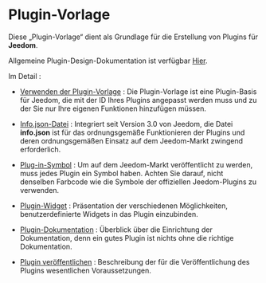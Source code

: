 # Plugin-Vorlage

Diese „Plugin-Vorlage“ dient als Grundlage für die Erstellung von Plugins für **Jeedom**.

Allgemeine Plugin-Design-Dokumentation ist verfügbar [Hier](https://doc.jeedom.com/de_DE/dev/).

Im Detail :   
* [Verwenden der Plugin-Vorlage](https://doc.jeedom.com/de_DE/dev/plugin_template) : Die Plugin-Vorlage ist eine Plugin-Basis für Jeedom, die mit der ID Ihres Plugins angepasst werden muss und zu der Sie nur Ihre eigenen Funktionen hinzufügen müssen.

* [Info.json-Datei](https://doc.jeedom.com/de_DE/dev/structure_info_json) : Integriert seit Version 3.0 von Jeedom, die Datei **info.json** ist für das ordnungsgemäße Funktionieren der Plugins und deren ordnungsgemäßen Einsatz auf dem Jeedom-Markt zwingend erforderlich.

* [Plug-in-Symbol](https://doc.jeedom.com/de_DE/dev/Icone_de_plugin) : Um auf dem Jeedom-Markt veröffentlicht zu werden, muss jedes Plugin ein Symbol haben. Achten Sie darauf, nicht denselben Farbcode wie die Symbole der offiziellen Jeedom-Plugins zu verwenden.

* [Plugin-Widget](https://doc.jeedom.com/de_DE/dev/widget_plugin) : Präsentation der verschiedenen Möglichkeiten, benutzerdefinierte Widgets in das Plugin einzubinden.

* [Plugin-Dokumentation](https://doc.jeedom.com/de_DE/dev/documentation_plugin) : Überblick über die Einrichtung der Dokumentation, denn ein gutes Plugin ist nichts ohne die richtige Dokumentation.

* [Plugin veröffentlichen](https://doc.jeedom.com/de_DE/dev/publication_plugin) : Beschreibung der für die Veröffentlichung des Plugins wesentlichen Voraussetzungen.
